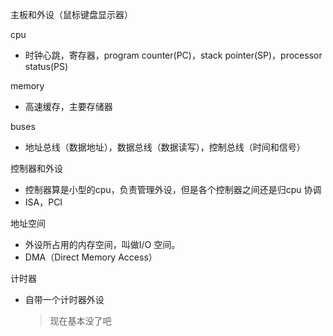 主板和外设（鼠标键盘显示器）  

cpu

- 时钟心跳，寄存器，program counter(PC)，stack pointer(SP)，processor status(PS)  

memory

- 高速缓存，主要存储器

buses

- 地址总线（数据地址），数据总线（数据读写），控制总线（时间和信号）

控制器和外设

- 控制器算是小型的cpu，负责管理外设，但是各个控制器之间还是归cpu 协调
- ISA，PCI 

地址空间

- 外设所占用的内存空间，叫做I/O 空间。
- DMA（Direct Memory Access）

计时器

- 自带一个计时器外设

  > 现在基本没了吧